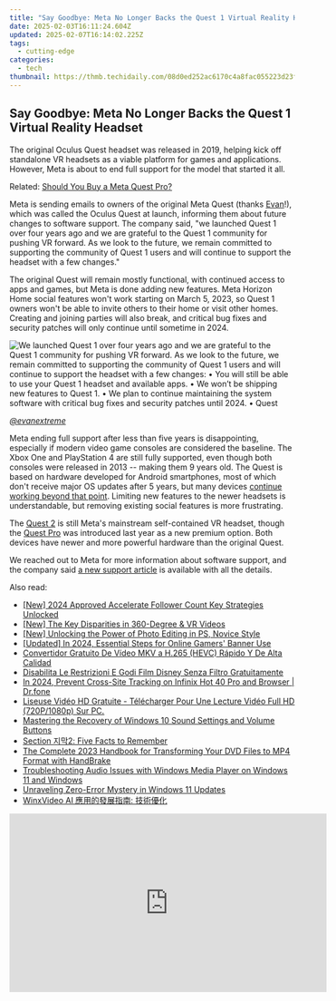 ```yaml
---
title: "Say Goodbye: Meta No Longer Backs the Quest 1 Virtual Reality Headset"
date: 2025-02-03T16:11:24.604Z
updated: 2025-02-07T16:14:02.225Z
tags:
  - cutting-edge
categories:
  - tech
thumbnail: https://thmb.techidaily.com/08d0ed252ac6170c4a8fac055223d23fecc76ab6227921b368a4209f8523cce7.png
---
```


## Say Goodbye: Meta No Longer Backs the Quest 1 Virtual Reality Headset

The original Oculus Quest headset was released in 2019, helping kick off standalone VR headsets as a viable platform for games and applications. However, Meta is about to end full support for the model that started it all.

Related: [Should You Buy a Meta Quest Pro?](https://facebook.techidaily.com/the-ultimate-guide-to-facebook-mini-posts-hd-edition/) 

 Meta is sending emails to owners of the original Meta Quest (thanks [Evan](https://twitter.com/evanextreme)!), which was called the Oculus Quest at launch, informing them about future changes to software support. The company said, "we launched Quest 1 over four years ago and we are grateful to the Quest 1 community for pushing VR forward. As we look to the future, we remain committed to supporting the community of Quest 1 users and will continue to support the headset with a few changes."

 The original Quest will remain mostly functional, with continued access to apps and games, but Meta is done adding new features. Meta Horizon Home social features won't work starting on March 5, 2023, so Quest 1 owners won't be able to invite others to their home or visit other homes. Creating and joining parties will also break, and critical bug fixes and security patches will only continue until sometime in 2024.

![We launched Quest 1 over four years ago and we are grateful to the Quest 1 community for pushing VR forward. As we look to the future, we remain committed to supporting the community of Quest 1 users and will continue to support the headset with a few changes: • You will still be able to use your Quest 1 headset and available apps. • We won’t be shipping new features to Quest 1. • We plan to continue maintaining the system software with critical bug fixes and security patches until 2024. • Quest](https://static1.howtogeekimages.com/wordpress/wp-content/uploads/2023/01/Clipboard-Jan-9-2023-at-4.41-PM.png) 

_[@evanextreme](https://twitter.com/evanextreme)_

 Meta ending full support after less than five years is disappointing, especially if modern video game consoles are considered the baseline. The Xbox One and PlayStation 4 are still fully supported, even though both consoles were released in 2013 -- making them 9 years old. The Quest is based on hardware developed for Android smartphones, most of which don't receive major OS updates after 5 years, but many devices [continue working beyond that point](https://fox-info.techidaily.com/2024-approved-perfecting-sound-with-advanced-audacity-methods/). Limiting new features to the newer headsets is understandable, but removing existing social features is more frustrating.

 The [Quest 2](https://youtube-sure.techidaily.com/024-approved-how-much-cash-can-you-score-for-watching-a-million-videos/) is still Meta's mainstream self-contained VR headset, though the [Quest Pro](https://facebook.techidaily.com/the-ultimate-guide-to-facebook-mini-posts-hd-edition/) was introduced last year as a new premium option. Both devices have newer and more powerful hardware than the original Quest.

 We reached out to Meta for more information about software support, and the company said [a new support article](https://www.meta.com/help/quest/articles/headsets-and-accessories/using-your-headset/changes-for-meta-quest-one/) is available with all the details.

<ins class="adsbygoogle"
     style="display:block"
     data-ad-format="autorelaxed"
     data-ad-client="ca-pub-7571918770474297"
     data-ad-slot="1223367746"></ins>

<ins class="adsbygoogle"
     style="display:block"
     data-ad-client="ca-pub-7571918770474297"
     data-ad-slot="8358498916"
     data-ad-format="auto"
     data-full-width-responsive="true"></ins>

<span class="atpl-alsoreadstyle">Also read:</span>
<div><ul>
<li><a href="https://facebook-record-videos.techidaily.com/new-2024-approved-accelerate-follower-count-key-strategies-unlocked/"><u>[New] 2024 Approved Accelerate Follower Count Key Strategies Unlocked</u></a></li>
<li><a href="https://fox-http.techidaily.com/new-the-key-disparities-in-360-degree-and-vr-videos/"><u>[New] The Key Disparities in 360-Degree & VR Videos</u></a></li>
<li><a href="https://some-approaches.techidaily.com/new-unlocking-the-power-of-photo-editing-in-ps-novice-style/"><u>[New] Unlocking the Power of Photo Editing in PS, Novice Style</u></a></li>
<li><a href="https://youtube-web.techidaily.com/ed-in-2024-essential-steps-for-online-gamers-banner-use/"><u>[Updated] In 2024, Essential Steps for Online Gamers' Banner Use</u></a></li>
<li><a href="https://techtrends.techidaily.com/convertidor-gratuito-de-video-mkv-a-h265-hevc-rapido-y-de-alta-calidad/"><u>Convertidor Gratuito De Vídeo MKV a H.265 (HEVC) Rápido Y De Alta Calidad</u></a></li>
<li><a href="https://techtrends.techidaily.com/disabilita-le-restrizioni-e-godi-film-disney-senza-filtro-gratuitamente/"><u>Disabilita Le Restrizioni E Godi Film Disney Senza Filtro Gratuitamente</u></a></li>
<li><a href="https://phone-solutions.techidaily.com/in-2024-prevent-cross-site-tracking-on-infinix-hot-40-pro-and-browser-drfone-by-drfone-virtual-android/"><u>In 2024, Prevent Cross-Site Tracking on Infinix Hot 40 Pro and Browser | Dr.fone</u></a></li>
<li><a href="https://techtrends.techidaily.com/liseuse-video-hd-gratuite-telecharger-pour-une-lecture-video-full-hd-720p1080p-sur-pc/"><u>Liseuse Vidéo HD Gratuite - Télécharger Pour Une Lecture Vidéo Full HD (720P/1080p) Sur PC.</u></a></li>
<li><a href="https://common-error.techidaily.com/mastering-the-recovery-of-windows-10-sound-settings-and-volume-buttons/"><u>Mastering the Recovery of Windows 10 Sound Settings and Volume Buttons</u></a></li>
<li><a href="https://discover-guides.techidaily.com/section-2-five-facts-to-remember/"><u>Section 지막2: Five Facts to Remember</u></a></li>
<li><a href="https://techtrends.techidaily.com/the-complete-2023-handbook-for-transforming-your-dvd-files-to-mp4-format-with-handbrake/"><u>The Complete 2023 Handbook for Transforming Your DVD Files to MP4 Format with HandBrake</u></a></li>
<li><a href="https://techtrends.techidaily.com/troubleshooting-audio-issues-with-windows-media-player-on-windows-11-and-windows/"><u>Troubleshooting Audio Issues with Windows Media Player on Windows 11 and Windows</u></a></li>
<li><a href="https://win11-tips.techidaily.com/unraveling-zero-error-mystery-in-windows-11-updates/"><u>Unraveling Zero-Error Mystery in Windows 11 Updates</u></a></li>
<li><a href="https://techtrends.techidaily.com/1725286004255-winxvideo-ai/"><u>WinxVideo AI 應用的發展指南: 技術優化</u></a></li>
</ul></div>

<!-- affiliate ads begin -->
<iframe width="560" height="315" src="https://www.youtube.com/embed/Vca--yEhtdo?si=7ijqjyP-oi3LYze1" title="YouTube video player" frameborder="0" allow="accelerometer; autoplay; clipboard-write; encrypted-media; gyroscope; picture-in-picture; web-share" referrerpolicy="strict-origin-when-cross-origin" allowfullscreen></iframe>
<!-- affiliate ads end -->


